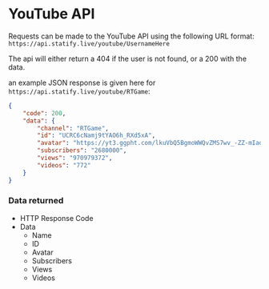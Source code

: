 # YouTube API

Requests can be made to the YouTube API using the following URL format: `https://api.statify.live/youtube/UsernameHere`

The api will either return a 404 if the user is not found, or a 200 with the data.

an example JSON response is given here for `https://api.statify.live/youtube/RTGame`:

```json
{
    "code": 200,
    "data": {
        "channel": "RTGame",
        "id": "UCRC6cNamj9tYAO6h_RXd5xA",
        "avatar": "https://yt3.ggpht.com/lkuVbQ5BgmoWWQvZMS7wv_-ZZ-mIadKZDIEj5PdtAseERS6xPzmUSk9aFR66iTBs1r7gghLpzA=s88-c-k-c0xffffffff-no-rj-mo",
        "subscribers": "2680000",
        "views": "970979372",
        "videos": "772"
    }
}
```

### Data returned

-   HTTP Response Code
-   Data
    -   Name
    -   ID
    -   Avatar
    -   Subscribers
    -   Views
    -   Videos

